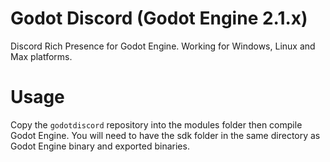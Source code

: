 # Godot Discord (Godot Engine 2.1.x)

Discord Rich Presence for Godot Engine. Working for Windows, Linux and Max platforms.

# Usage

Copy the `godotdiscord` repository into the modules folder then compile Godot Engine.
You will need to have the sdk folder in the same directory as Godot Engine binary and exported binaries.
